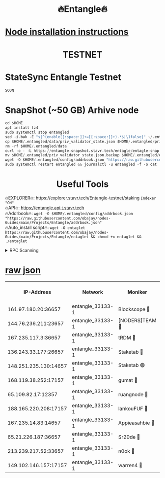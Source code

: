 <h1 align="center"> 🔥Entangle🔥</h1>

[Node installation instructions](https://github.com/obajay/nodes-Guides/tree/main/Projects/Entangle)
=

<h1 align="center"> TESTNET</h1>

# StateSync Entangle Testnet
```python
SOON
```
# SnapShot (~50 GB) Arhive node
```python
cd $HOME
apt install lz4
sudo systemctl stop entangled
sed -i.bak -E "s|^(enable[[:space:]]+=[[:space:]]+).*$|\1false|" ~/.entangled/config/config.toml
cp $HOME/.entangled/data/priv_validator_state.json $HOME/.entangled/priv_validator_state.json.backup
rm -rf $HOME/.entangled/data
curl -o - -L https://entangle.snapshot.stavr.tech/entagle/entagle-snap.tar.lz4 | lz4 -c -d - | tar -x -C $HOME/.entangled --strip-components 2
mv $HOME/.entangled/priv_validator_state.json.backup $HOME/.entangled/data/priv_validator_state.json
wget -O $HOME/.entangled/config/addrbook.json "https://raw.githubusercontent.com/obajay/nodes-Guides/main/Projects/Entangle/addrbook.json"
sudo systemctl restart entangled && journalctl -u entangled -f -o cat
```
 <h1 align="center"> Useful Tools</h1>
 
🔥EXPLORER🔥: https://explorer.stavr.tech/Entangle-testnet/staking        `Indexer "ON"` \
🔥API🔥:      https://entangle.api.t.stavr.tech \
🔥Addrbook🔥: ```wget -O $HOME/.entangled/config/addrbook.json "https://raw.githubusercontent.com/obajay/nodes-Guides/main/Projects/Entangle/addrbook.json"``` \
🔥Auto_install script🔥:  `wget -O entaglet https://raw.githubusercontent.com/obajay/nodes-Guides/main/Projects/Entangle/entaglet && chmod +x entaglet && ./entaglet`


<details>
<summary>RPC Scanning</summary>

<h2 align="center"> We scan nodes in real time every 4 hours. And we provide the final result of RPC endpoints.
We cannot influence the operation of these nodes in any way. </h2>


```python
If Voting Power is higher than 0 --> then the Node is a validator of the network and may be subject to attack and be a potential threat to the chain.
```
```python
We marked such validators with a red symbol
```

</details>

[raw json](https://rpc-check.entangt.stavr.tech/entangt/rpc-entangt-result.json)
=


<table><tr><th>IP-Address</th><th>Network</th><th>Moniker</th><th>Latest Block Height</th><th>Earliest Block Height</th><th>Catching Up</th><th>Tx Index</th><th>Voting Power</th><th>Scan Time</th></tr><tr><td>161.97.180.20:36657</td><td>entangle_33133-1</td><td>Blockscope 🔴</td><td>2182566</td><td>1</td><td>False</td><td>off</td><td>286305515991953</td><td>2024-02-14T12:05:14.151690950UTC</td></tr><tr><td>144.76.236.211:23657</td><td>entangle_33133-1</td><td>[NODERS]TEAM 🔴</td><td>2182569</td><td>1</td><td>False</td><td>off</td><td>27062927223928931</td><td>2024-02-14T12:05:19.757458404UTC</td></tr><tr><td>167.235.117.3:36657</td><td>entangle_33133-1</td><td>tRDM 🔴</td><td>2182572</td><td>1</td><td>False</td><td>on</td><td>170349903663737</td><td>2024-02-14T12:05:29.283745661UTC</td></tr><tr><td>136.243.33.177:26657</td><td>entangle_33133-1</td><td>Staketab 🔴</td><td>2182570</td><td>660001</td><td>False</td><td>on</td><td>152287576858927</td><td>2024-02-14T12:05:22.087314083UTC</td></tr><tr><td>148.251.235.130:14657</td><td>entangle_33133-1</td><td>Staketab 🟢</td><td>2182565</td><td>660801</td><td>False</td><td>on</td><td>0</td><td>2024-02-14T12:05:13.495545764UTC</td></tr><tr><td>168.119.38.252:17157</td><td>entangle_33133-1</td><td>gumat 🔴</td><td>2182566</td><td>962001</td><td>False</td><td>on</td><td>328499107254424</td><td>2024-02-14T12:05:14.753640987UTC</td></tr><tr><td>65.109.82.17:12357</td><td>entangle_33133-1</td><td>ruangnode 🔴</td><td>2182566</td><td>1312001</td><td>False</td><td>off</td><td>490864629777901</td><td>2024-02-14T12:05:14.521593232UTC</td></tr><tr><td>188.165.220.208:17157</td><td>entangle_33133-1</td><td>lankouFUF 🔴</td><td>2182566</td><td>1910001</td><td>False</td><td>off</td><td>309927245816771</td><td>2024-02-14T12:05:15.056516822UTC</td></tr><tr><td>167.235.14.83:14657</td><td>entangle_33133-1</td><td>Appieasahbie 🔴</td><td>2182572</td><td>2042001</td><td>False</td><td>on</td><td>43253933245115679</td><td>2024-02-14T12:05:28.913765231UTC</td></tr><tr><td>65.21.226.187:36657</td><td>entangle_33133-1</td><td>Sr20de 🔴</td><td>2182566</td><td>2049001</td><td>False</td><td>off</td><td>13323655275331</td><td>2024-02-14T12:05:13.841054616UTC</td></tr><tr><td>213.239.217.52:33657</td><td>entangle_33133-1</td><td>n0ok 🔴</td><td>2182572</td><td>2082572</td><td>False</td><td>off</td><td>46581119910744070</td><td>2024-02-14T12:05:26.458303352UTC</td></tr><tr><td>149.102.146.157:17157</td><td>entangle_33133-1</td><td>warren4 🔴</td><td>2182569</td><td>2098001</td><td>False</td><td>on</td><td>488913113132463</td><td>2024-02-14T12:05:19.487484860UTC</td></tr></table>
